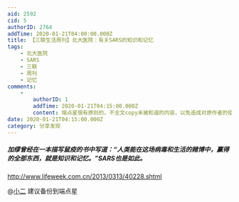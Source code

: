 ```yaml
---
aid: 2592
cid: 5
authorID: 2764
addTime: 2020-01-21T04:00:00.000Z
title: 【三联生活周刊】北大医院：有关SARS的知识和记忆
tags:
    - 北大医院
    - SARS
    - 三联
    - 周刊
    - 记忆
comments:
    -
        authorID: 1
        addTime: 2020-01-21T04:15:00.000Z
        content: 端点星很有原则的，不全文copy未被和谐的内容，以免造成对原作者的侵权。
date: 2020-01-21T04:15:00.000Z
category: 分享发现
---
```


##### [](#%E5%8A%A0%E7%BC%AA%E6%9B%BE%E7%BB%8F%E5%9C%A8%E4%B8%80%E6%9C%AC%E6%8F%8F%E5%86%99%E9%BC%A0%E7%96%AB%E7%9A%84%E4%B9%A6%E4%B8%AD%E5%86%99%E9%81%93-%E4%BA%BA%E7%B1%BB%E8%83%BD%E5%9C%A8%E8%BF%99%E5%9C%BA%E7%97%85%E6%AF%92%E5%92%8C%E7%94%9F%E6%B4%BB%E7%9A%84%E8%B5%8C%E5%8D%9A%E4%B8%AD-%E8%B5%A2%E5%BE%97%E7%9A%84%E5%85%A8%E9%83%A8%E4%B8%9C%E8%A5%BF-%E5%B0%B1%E6%98%AF%E7%9F%A5%E8%AF%86%E5%92%8C%E8%AE%B0%E5%BF%86-sars%E4%B9%9F%E6%98%AF%E5%A6%82%E6%AD%A4)加缪曾经在一本描写鼠疫的书中写道：“人类能在这场病毒和生活的赌博中，赢得的全部东西，就是知识和记忆。”SARS也是如此。

http://www.lifeweek.com.cn/2013/0313/40228.shtml

@[小二](/member/%E5%B0%8F%E4%BA%8C) 建议备份到端点星
